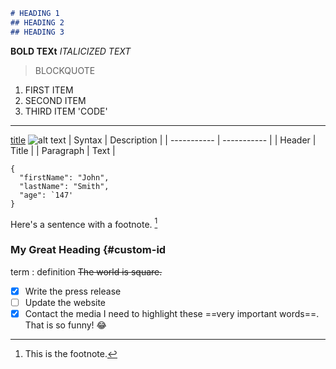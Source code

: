 
```markdown
# HEADING 1
## HEADING 2
## HEADING 3

```

**BOLD TEXt**
*ITALICIZED TEXT*
> BLOCKQUOTE
1. FIRST ITEM
2. SECOND ITEM
3. THIRD ITEM
'CODE'
---
[title](https://www.example.com)
![alt text](image.jpg)
| Syntax | Description |
| ----------- | ----------- |
| Header | Title |
| Paragraph | Text |
```
{
  "firstName": "John",
  "lastName": "Smith",
  "age": `147'
}
```
Here's a sentence with a footnote. [^1]

[^1]: This is the footnote.
### My Great Heading {#custom-id
term
: definition
~~The world is square.~~
- [x] Write the press release
- [ ] Update the website
- [X] Contact the media
I need to highlight these ==very important words==.
That is so funny! :joy: